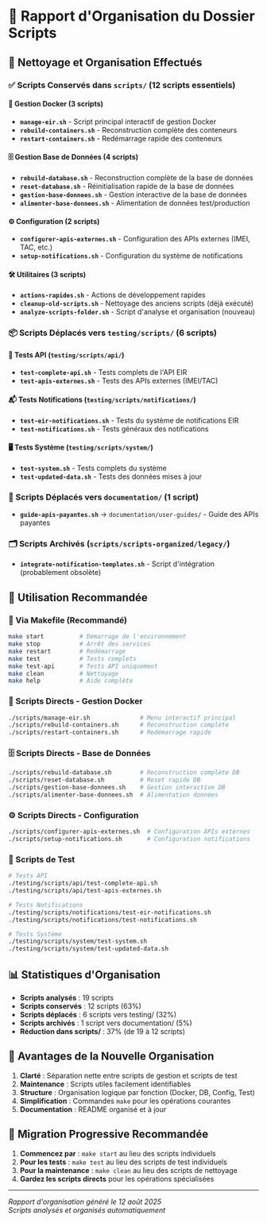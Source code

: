 # 📁 Rapport d'Organisation du Dossier Scripts

## 🧹 Nettoyage et Organisation Effectués

### ✅ Scripts Conservés dans `scripts/` (12 scripts essentiels)

#### 🐳 Gestion Docker (3 scripts)
- **`manage-eir.sh`** - Script principal interactif de gestion Docker
- **`rebuild-containers.sh`** - Reconstruction complète des conteneurs
- **`restart-containers.sh`** - Redémarrage rapide des conteneurs

#### 🗄️ Gestion Base de Données (4 scripts)
- **`rebuild-database.sh`** - Reconstruction complète de la base de données
- **`reset-database.sh`** - Réinitialisation rapide de la base de données  
- **`gestion-base-donnees.sh`** - Gestion interactive de la base de données
- **`alimenter-base-donnees.sh`** - Alimentation de données test/production

#### ⚙️ Configuration (2 scripts)
- **`configurer-apis-externes.sh`** - Configuration des APIs externes (IMEI, TAC, etc.)
- **`setup-notifications.sh`** - Configuration du système de notifications

#### 🛠️ Utilitaires (3 scripts)
- **`actions-rapides.sh`** - Actions de développement rapides
- **`cleanup-old-scripts.sh`** - Nettoyage des anciens scripts (déjà exécuté)
- **`analyze-scripts-folder.sh`** - Script d'analyse et organisation (nouveau)

### 📦 Scripts Déplacés vers `testing/scripts/` (6 scripts)

#### 🔗 Tests API (`testing/scripts/api/`)
- **`test-complete-api.sh`** - Tests complets de l'API EIR
- **`test-apis-externes.sh`** - Tests des APIs externes (IMEI/TAC)

#### 📬 Tests Notifications (`testing/scripts/notifications/`)
- **`test-eir-notifications.sh`** - Tests du système de notifications EIR
- **`test-notifications.sh`** - Tests généraux des notifications

#### 🖥️ Tests Système (`testing/scripts/system/`)
- **`test-system.sh`** - Tests complets du système
- **`test-updated-data.sh`** - Tests des données mises à jour

### 📝 Scripts Déplacés vers `documentation/` (1 script)
- **`guide-apis-payantes.sh`** → `documentation/user-guides/` - Guide des APIs payantes

### 🗂️ Scripts Archivés (`scripts/scripts-organized/legacy/`)
- **`integrate-notification-templates.sh`** - Script d'intégration (probablement obsolète)

## 🎯 Utilisation Recommandée

### 🥇 Via Makefile (Recommandé)
```bash
make start          # Démarrage de l'environnement
make stop           # Arrêt des services
make restart        # Redémarrage
make test           # Tests complets
make test-api       # Tests API uniquement
make clean          # Nettoyage
make help           # Aide complète
```

### 🔧 Scripts Directs - Gestion Docker
```bash
./scripts/manage-eir.sh              # Menu interactif principal
./scripts/rebuild-containers.sh      # Reconstruction complète
./scripts/restart-containers.sh      # Redémarrage rapide
```

### 🗄️ Scripts Directs - Base de Données
```bash
./scripts/rebuild-database.sh        # Reconstruction complète DB
./scripts/reset-database.sh          # Reset rapide DB
./scripts/gestion-base-donnees.sh    # Gestion interactive DB
./scripts/alimenter-base-donnees.sh  # Alimentation données
```

### ⚙️ Scripts Directs - Configuration
```bash
./scripts/configurer-apis-externes.sh  # Configuration APIs externes
./scripts/setup-notifications.sh       # Configuration notifications
```

### 🧪 Scripts de Test
```bash
# Tests API
./testing/scripts/api/test-complete-api.sh
./testing/scripts/api/test-apis-externes.sh

# Tests Notifications  
./testing/scripts/notifications/test-eir-notifications.sh
./testing/scripts/notifications/test-notifications.sh

# Tests Système
./testing/scripts/system/test-system.sh
./testing/scripts/system/test-updated-data.sh
```

## 📊 Statistiques d'Organisation

- **Scripts analysés** : 19 scripts
- **Scripts conservés** : 12 scripts (63%)
- **Scripts déplacés** : 6 scripts vers testing/ (32%)
- **Scripts archivés** : 1 script vers documentation/ (5%)
- **Réduction dans scripts/** : 37% (de 19 à 12 scripts)

## 🔄 Avantages de la Nouvelle Organisation

1. **Clarté** : Séparation nette entre scripts de gestion et scripts de test
2. **Maintenance** : Scripts utiles facilement identifiables
3. **Structure** : Organisation logique par fonction (Docker, DB, Config, Test)
4. **Simplification** : Commandes `make` pour les opérations courantes
5. **Documentation** : README organisé et à jour

## 🎯 Migration Progressive Recommandée

1. **Commencez par** : `make start` au lieu des scripts individuels
2. **Pour les tests** : `make test` au lieu des scripts de test individuels  
3. **Pour la maintenance** : `make clean` au lieu des scripts de nettoyage
4. **Gardez les scripts directs** pour les opérations spécialisées

---

*Rapport d'organisation généré le 12 août 2025*  
*Scripts analysés et organisés automatiquement*
